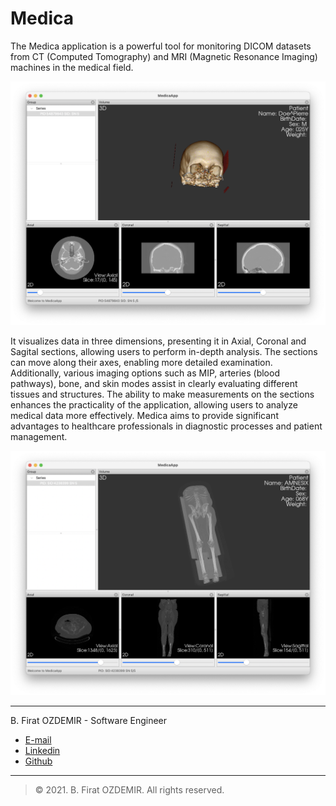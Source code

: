 # Medica

The Medica application is a powerful tool for monitoring DICOM datasets from CT (Computed Tomography) and MRI (Magnetic Resonance Imaging) machines in the medical field.

![Preview](./assets/medica-1.png)

It visualizes data in three dimensions, presenting it in Axial, Coronal and Sagital sections, allowing users to perform in-depth analysis. The sections can move along their axes, enabling more detailed examination. Additionally, various imaging options such as MIP, arteries (blood pathways), bone, and skin modes assist in clearly evaluating different tissues and structures. The ability to make measurements on the sections enhances the practicality of the application, allowing users to analyze medical data more effectively. Medica aims to provide significant advantages to healthcare professionals in diagnostic processes and patient management.

![Preview](./assets/medica-2.png)

---

B. Firat OZDEMIR - Software Engineer

* [E-mail](b.firat.ozdemir@gmail.com)
* [Linkedin](https://www.linkedin.com/in/bfiratozdemir/)
* [Github](https://github.com/JackCampbell)

---
> © 2021. B. Firat OZDEMIR. All rights reserved.
